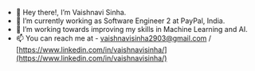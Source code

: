 - 👋 Hey there!, I’m Vaishnavi Sinha.
- 👀 I’m currently working as Software Engineer 2 at PayPal, India.
- 🌱 I’m working towards improving my skills in Machine Learning and AI.
- 📫 You can reach me at - vaishnavisinha2903@gmail.com / [https://www.linkedin.com/in/vaishnavisinha/](https://www.linkedin.com/in/vaishnavisinha/)

<!---
followCode/followCode is a ✨ special ✨ repository because its `README.md` (this file) appears on your GitHub profile.
You can click the Preview link to take a look at your changes.
--->
